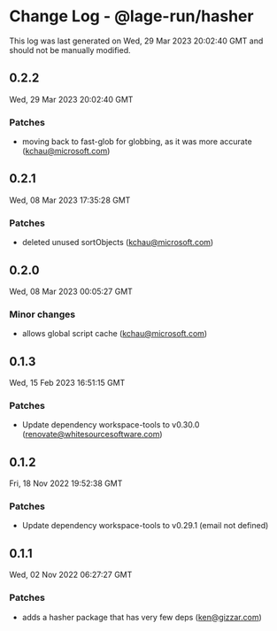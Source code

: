 # Change Log - @lage-run/hasher

This log was last generated on Wed, 29 Mar 2023 20:02:40 GMT and should not be manually modified.

<!-- Start content -->

## 0.2.2

Wed, 29 Mar 2023 20:02:40 GMT

### Patches

- moving back to fast-glob for globbing, as it was more accurate (kchau@microsoft.com)

## 0.2.1

Wed, 08 Mar 2023 17:35:28 GMT

### Patches

- deleted unused sortObjects (kchau@microsoft.com)

## 0.2.0

Wed, 08 Mar 2023 00:05:27 GMT

### Minor changes

- allows global script cache (kchau@microsoft.com)

## 0.1.3

Wed, 15 Feb 2023 16:51:15 GMT

### Patches

- Update dependency workspace-tools to v0.30.0 (renovate@whitesourcesoftware.com)

## 0.1.2

Fri, 18 Nov 2022 19:52:38 GMT

### Patches

- Update dependency workspace-tools to v0.29.1 (email not defined)

## 0.1.1

Wed, 02 Nov 2022 06:27:27 GMT

### Patches

- adds a hasher package that has very few deps (ken@gizzar.com)
